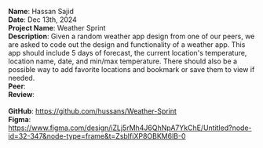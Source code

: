 **Name**: Hassan Sajid
<br/>
**Date**: Dec 13th, 2024
<br/>
**Project Name**: Weather Sprint
<br/>
**Description**: Given a random weather app design from one of our peers, we are asked to code out the design and functionality of a weather app. This app should include 5 days of forecast, the current location's temperature, location name, date, and min/max temperature. There should also be a possible way to add favorite locations and bookmark or save them to view if needed.
<br/>
**Peer**:
<br/>
**Review**:
<br/>
<br/>
**GitHub**: https://github.com/hussans/Weather-Sprint
<br/>
**Figma**: https://www.figma.com/design/iZLj5rMh4J6QhNpA7YkChE/Untitled?node-id=32-347&node-type=frame&t=ZsbIfiXP8OBKM6lB-0
